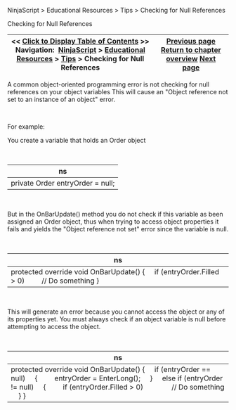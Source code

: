 ﻿


NinjaScript \> Educational Resources \> Tips \> Checking for Null References






















Checking for Null References







| \<\< [Click to Display Table of Contents](checking_for_null_references.md) \>\> **Navigation:**     [NinjaScript](ninjascript.md) \> [Educational Resources](educational_resources.md) \> [Tips](tips.md) \> Checking for Null References | [Previous page](adding_indicators_to_strategie.md) [Return to chapter overview](tips.md) [Next page](creating_user_defined_input_pa.md) |
| --- | --- |











A common object\-oriented programming error is not checking for null references on your object variables This will cause an "Object reference not set to an instance of an object" error.


 


For example:


You create a variable that holds an Order object


 




| ns |
| --- |
| private Order entryOrder \= null; |



 


But in the OnBarUpdate() method you do not check if this variable as been assigned an Order object, thus when trying to access object properties it fails and yields the "Object reference not set" error since the variable is null.


 




| ns |
| --- |
| protected override void OnBarUpdate() {      if (entryOrder.Filled \> 0)          // Do something } |



 


This will generate an error because you cannot access the object or any of its properties yet. You must always check if an object variable is null before attempting to access the object.


 




| ns |
| --- |
| protected override void OnBarUpdate() {      if (entryOrder \=\= null)      {          entryOrder \= EnterLong();      }      else if (entryOrder !\= null)      {          if (entryOrder.Filled \> 0)                // Do something      } } |









